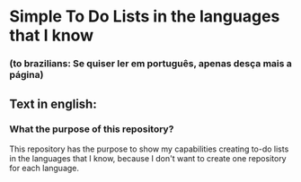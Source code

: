 # Simple To Do Lists in the languages that I know
### (to brazilians: Se quiser ler em português, apenas desça mais a página)

## Text in english:

### What the purpose of this repository?

This repository has the purpose to show my capabilities creating to-do lists in the languages that I know, because I don't want to create one repository for each language.